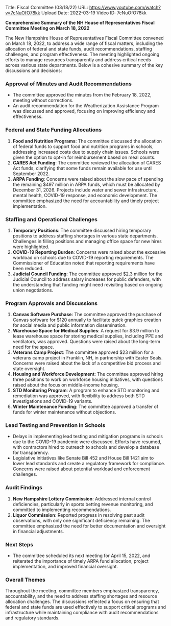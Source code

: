 Title: Fiscal Committee (03/18/22)
URL: https://www.youtube.com/watch?v=7cNuOfO78kk
Upload Date: 2022-03-19
Video ID: 7cNuOfO78kk

**Comprehensive Summary of the NH House of Representatives Fiscal Committee Meeting on March 18, 2022**

The New Hampshire House of Representatives Fiscal Committee convened on March 18, 2022, to address a wide range of fiscal matters, including the allocation of federal and state funds, audit recommendations, staffing challenges, and program effectiveness. The meeting highlighted ongoing efforts to manage resources transparently and address critical needs across various state departments. Below is a cohesive summary of the key discussions and decisions:

### **Approval of Minutes and Audit Recommendations**
- The committee approved the minutes from the February 18, 2022, meeting without corrections.
- An audit recommendation for the Weatherization Assistance Program was discussed and approved, focusing on improving efficiency and effectiveness.

### **Federal and State Funding Allocations**
1. **Food and Nutrition Programs**: The committee discussed the allocation of federal funds to support food and nutrition programs in schools, addressing increased costs due to supply chain issues. Schools were given the option to opt-in for reimbursement based on meal counts.
2. **CARES Act Funding**: The committee reviewed the allocation of CARES Act funds, clarifying that some funds remain available for use until September 2022.
3. **ARPA Funding**: Concerns were raised about the slow pace of spending the remaining $497 million in ARPA funds, which must be allocated by December 31, 2026. Projects include water and sewer infrastructure, mental health, COVID-19 response, and economic development. The committee emphasized the need for accountability and timely project implementation.

### **Staffing and Operational Challenges**
1. **Temporary Positions**: The committee discussed hiring temporary positions to address staffing shortages in various state departments. Challenges in filling positions and managing office space for new hires were highlighted.
2. **COVID-19 Reporting Burden**: Concerns were raised about the excessive workload on schools due to COVID-19 reporting requirements. The Commissioner of Education noted that reporting requirements have been reduced.
3. **Judicial Council Funding**: The committee approved $2.3 million for the Judicial Council to address salary increases for public defenders, with the understanding that funding might need revisiting based on ongoing union negotiations.

### **Program Approvals and Discussions**
1. **Canvas Software Purchase**: The committee approved the purchase of Canvas software for $120 annually to facilitate quick graphics creation for social media and public information dissemination.
2. **Warehouse Space for Medical Supplies**: A request for $3.9 million to lease warehouse space for storing medical supplies, including PPE and ventilators, was approved. Questions were raised about the long-term need for the space.
3. **Veterans Camp Project**: The committee approved $23 million for a veterans camp project in Franklin, NH, in partnership with Easter Seals. Concerns were raised about the lack of a competitive bid process and state oversight.
4. **Housing and Workforce Development**: The committee approved hiring three positions to work on workforce housing initiatives, with questions raised about the focus on middle-income housing.
5. **STD Monitoring Program**: A program to enhance STD monitoring and remediation was approved, with flexibility to address both STD investigations and COVID-19 variants.
6. **Winter Maintenance Funding**: The committee approved a transfer of funds for winter maintenance without objections.

### **Lead Testing and Prevention in Schools**
- Delays in implementing lead testing and mitigation programs in schools due to the COVID-19 pandemic were discussed. Efforts have resumed, with contractors hired to outreach to schools and develop a database for transparency.
- Legislative initiatives like Senate Bill 452 and House Bill 1421 aim to lower lead standards and create a regulatory framework for compliance. Concerns were raised about potential workload and enforcement challenges.

### **Audit Findings**
1. **New Hampshire Lottery Commission**: Addressed internal control deficiencies, particularly in sports betting revenue monitoring, and committed to implementing recommendations.
2. **Liquor Commission**: Reported progress in resolving past audit observations, with only one significant deficiency remaining. The committee emphasized the need for better documentation and oversight in financial adjustments.

### **Next Steps**
- The committee scheduled its next meeting for April 15, 2022, and reiterated the importance of timely ARPA fund allocation, project implementation, and improved financial oversight.

### **Overall Themes**
Throughout the meeting, committee members emphasized transparency, accountability, and the need to address staffing shortages and resource allocation challenges. The discussions reflected a focus on ensuring that federal and state funds are used effectively to support critical programs and infrastructure while maintaining compliance with audit recommendations and regulatory standards.